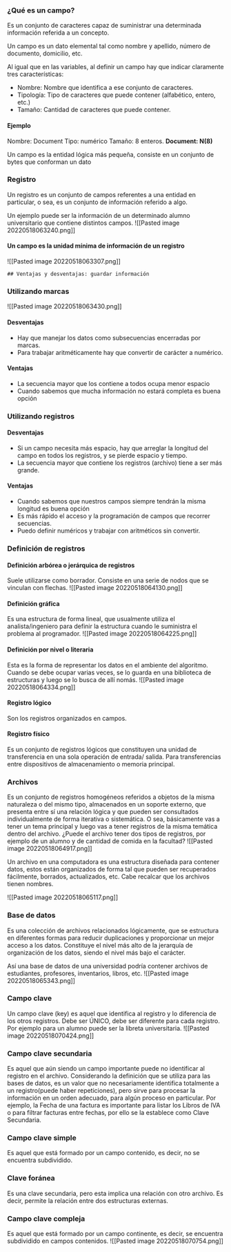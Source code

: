 

### ¿Qué es un campo?
Es un conjunto de caracteres capaz de suministrar una determinada información referida a un concepto. 

Un campo es un dato elemental tal como nombre y apellido, número de documento, domicilio, etc. 

Al igual que en las variables, al definir un campo hay que indicar claramente tres características: 
+ Nombre: Nombre que identifica a ese conjunto de caracteres. 
+ Tipología: Tipo de caracteres que puede contener (alfabético, entero, etc.)
+ Tamaño: Cantidad de caracteres que puede contener. 

#### Ejemplo 
Nombre: Document 
Tipo: numérico
Tamaño: 8 enteros.
	 **Document: N(8)**

Un campo es la entidad lógica más pequeña, consiste en un conjunto de bytes que conforman un dato

### Registro 
Un registro es un conjunto de campos referentes a una entidad en particular, o sea, es un conjunto de información referido a algo. 

Un ejemplo puede ser la información de un determinado alumno universitario que contiene distintos campos. 
![[Pasted image 20220518063240.png]]


#### Un campo es la unidad mínima de información de un registro
![[Pasted image 20220518063307.png]]





	## Ventajas y desventajas: guardar información 
### Utilizando marcas
![[Pasted image 20220518063430.png]]
#### Desventajas 
+ Hay que manejar los datos como subsecuencias encerradas por marcas. 
+ Para trabajar aritméticamente hay que convertir de carácter a numérico. 

#### Ventajas
+ La secuencia mayor que los contiene a todos ocupa menor espacio
+ Cuando sabemos que mucha información no estará completa es buena opción



### Utilizando registros 
#### Desventajas
+ Si un campo necesita más espacio, hay que arreglar la longitud del campo en todos los registros, y se pierde espacio y tiempo. 
+ La secuencia mayor que contiene los registros (archivo) tiene a ser más grande. 


#### Ventajas
+ Cuando sabemos que nuestros campos siempre tendrán la misma longitud es buena opción
+ Es más rápido el acceso y la programación de campos que recorrer secuencias. 
+ Puedo definir numéricos y trabajar con aritméticos sin convertir. 



### Definición de registros 
#### Definición arbórea o jerárquica de registros
Suele utilizarse como borrador. Consiste en una serie de nodos que se vinculan con flechas. 
![[Pasted image 20220518064130.png]]

#### Definición gráfica 
Es una estructura de forma lineal, que usualmente utiliza el analista/ingeniero para definir la estructura cuando le suministra el problema al programador. 
![[Pasted image 20220518064225.png]]


#### Definición por nivel o literaria 
Esta es la forma de representar los datos en el ambiente del algoritmo. 
Cuando se debe ocupar varias veces, se lo guarda en una biblioteca de estructuras y luego se lo busca de allí nomás. 
![[Pasted image 20220518064334.png]]



#### Registro lógico 
Son los registros organizados en campos. 



#### Registro físico 
Es un conjunto de registros lógicos que constituyen una unidad de transferencia en una sola operación de entrada/ salida. Para transferencias entre dispositivos de almacenamiento o memoria principal. 



### Archivos 
Es un conjunto de registros homogéneos referidos a objetos de la misma naturaleza o del mismo tipo, almacenados en un soporte externo, que presenta entre sí una relación lógica y que pueden ser consultados individualmente de forma iterativa o sistemática.  O sea, básicamente vas a tener un tema principal y luego vas a tener registros de la misma temática dentro del archivo. ¿Puede el archivo tener dos tipos de registros, por ejemplo de un alumno y de cantidad de comida en la facultad?
![[Pasted image 20220518064917.png]]


Un archivo en una computadora es una estructura diseñada para contener datos, estos están organizados de forma tal que pueden ser recuperados fácilmente, borrados, actualizados, etc. 
Cabe recalcar que los archivos tienen nombres. 

![[Pasted image 20220518065117.png]]



### Base de datos 
Es una colección de archivos relacionados lógicamente, que se estructura en diferentes formas para reducir duplicaciones y proporcionar un mejor acceso a los datos. Constituye el nivel más alto de la jerarquía de organización de los datos, siendo el nivel más bajo el carácter. 

Así una base de datos de una universidad podría contener archivos de estudiantes, profesores, inventarios, libros, etc. 
![[Pasted image 20220518065343.png]]



### Campo clave
Un campo clave (key) es aquel que identifica al registro y lo diferencia de los otros registros. 
Debe ser ÚNICO, debe ser diferente para cada registro. Por ejemplo para un alumno puede ser la libreta universitaria.
![[Pasted image 20220518070424.png]]



### Campo clave secundaria 
Es aquel que aún siendo un campo importante puede no identificar al registro en el archivo. 
Considerando la definición que se utiliza para las bases de datos, es un valor que no necesariamente identifica totalmente a un registro(puede haber repeticiones), pero sirve para procesar la información en un orden adecuado, para algún proceso en particular.
Por ejemplo, la Fecha de una factura es importante para listar los Libros de IVA o para filtrar facturas entre fechas, por ello se la establece como Clave Secundaria.

### Campo clave simple 
Es aquel que está formado por un campo contenido, es decir, no se encuentra subdividido. 


### Clave foránea
Es una clave secundaria, pero esta implica una relación con otro archivo. Es decir, permite la relación entre dos estructuras externas. 




### Campo clave compleja 
Es aquel que está formado por un campo continente, es decir, se encuentra subdividido en campos contenidos. 
![[Pasted image 20220518070754.png]]
